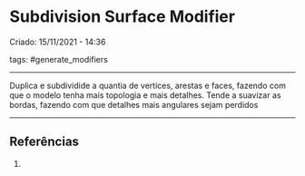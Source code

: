 # Subdivision Surface Modifier
Criado: 15/11/2021 - 14:36

tags: #generate_modifiers 

---

Duplica e subdividide a quantia de vertices, arestas e faces, fazendo com que o modelo tenha mais topologia e mais detalhes. Tende a suavizar as bordas, fazendo com que detalhes mais angulares sejam perdidos

---
## Referências
1.